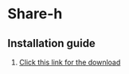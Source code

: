 # Share-h
## Installation guide
1. [Click this link for the download](https://github.com/ShareDeez/Share-H/archive/refs/tags/v0.1.0.zip)

